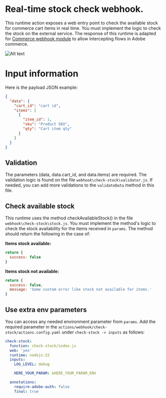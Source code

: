 # Real-time stock check webhook.

This runtime action exposes a web entry point to check the available stock for commerce cart items in real time. You must implement the logic to check the stock on the external service.
The response of this runtime is adapted for [Commerce webhook module](https://developer.adobe.com/commerce/extensibility/webhooks/) to allow intercepting flows in Adobe commerce.

![Alt text](SyncWebhookStockCheck.png "Title")

# Input information

Here is the payload JSON example:
```json
{
  "data": {
    "cart_id": "cart id",
    "items": [
      {
        "item_id": 1,
        "sku": "Product SKU",
        "qty": "Cart item qty"
      }
    ]
  }
}
```

## Validation
The parameters (data, data.cart_id, and data.items) are required. The validation logic is found on the file `webhook\check-stock\validator.js`. If needed, you can add more validations to the `validateData` method in this file.

## Check available stock
This runtime uses the method checkAvailableStock() in the file `webhook\check-stock\stock.js`. You must implement the method's logic to check the stock availability for the items received in `params`.
The method should return the following in the case of:

**Items stock available:**
```javascript
return {
  success: false
}
```

**Items stock not available:**
```javascript
return {
  success: false,
  message: 'Some custom error like stock not available for items.'
}
```

## Use extra env parameters
You can access any needed environment parameter from `params`. Add the required parameter in the `actions/webhook/check-stock/actions.config.yaml` under `check-stock -> inputs` as follows:
```yaml
check-stock:
  function: check-stock/index.js
  web: 'yes'
  runtime: nodejs:22
  inputs:
    LOG_LEVEL: debug

    HERE_YOUR_PARAM: $HERE_YOUR_PARAM_ENV

  annotations:
    require-adobe-auth: false
    final: true
```
